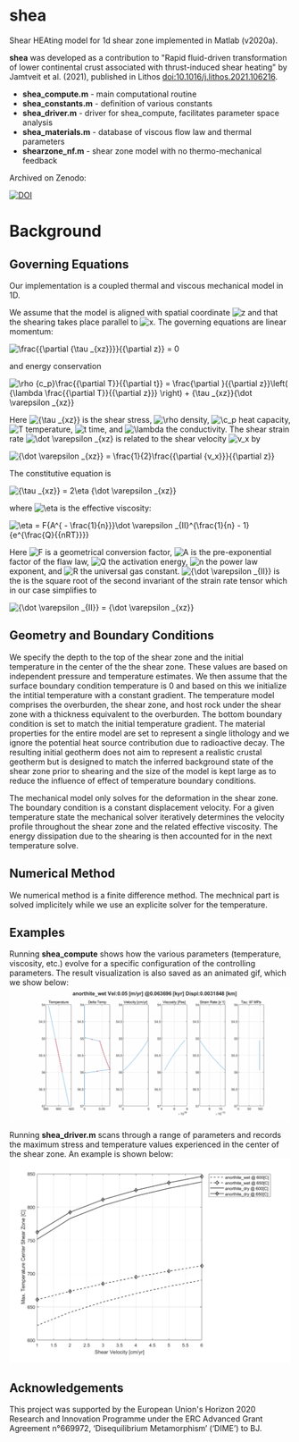 # shea
Shear HEAting model for 1d shear zone implemented in Matlab (v2020a).

**shea** was developed as a contribution to "Rapid fluid-driven transformation of lower continental crust associated with thrust-induced shear heating" by Jamtveit et al. (2021), published in Lithos [doi:10.1016/j.lithos.2021.106216](https://www.sciencedirect.com/science/article/pii/S0024493721002528?dgcid=coauthor). 

* **shea_compute.m**      - main computational routine
* **shea_constants.m**    - definition of various constants
* **shea_driver.m**       - driver for shea_compute, facilitates parameter space analysis
* **shea_materials.m**    - database of viscous flow law and thermal parameters 
* **shearzone_nf.m**      - shear zone model with no thermo-mechanical feedback

Archived on Zenodo:

[![DOI](https://zenodo.org/badge/DOI/10.5281/zenodo.3994114.svg)](https://doi.org/10.5281/zenodo.3994114)

# Background
## Governing Equations
Our implementation is a coupled thermal and viscous mechanical model in 1D. 

We assume that the model is aligned with spatial coordinate ![z](https://render.githubusercontent.com/render/math?math=z) and that the shearing takes place parallel to ![x](https://render.githubusercontent.com/render/math?math=x). The governing equations are linear momentum:

![\frac{{\partial {\tau _{xz}}}}{{\partial z}} = 0](https://render.githubusercontent.com/render/math?math=%5Cfrac%7B%7B%5Cpartial%20%7B%5Ctau%20_%7Bxz%7D%7D%7D%7D%7B%7B%5Cpartial%20z%7D%7D%20%3D%200)

and energy conservation

![\rho {c_p}\frac{{\partial T}}{{\partial t}} = \frac{\partial }{{\partial z}}\left( {\lambda \frac{{\partial T}}{{\partial z}}} \right) + {\tau _{xz}}{\dot \varepsilon _{xz}}](https://render.githubusercontent.com/render/math?math=%5Crho%20%7Bc_p%7D%5Cfrac%7B%7B%5Cpartial%20T%7D%7D%7B%7B%5Cpartial%20t%7D%7D%20%3D%20%5Cfrac%7B%5Cpartial%20%7D%7B%7B%5Cpartial%20z%7D%7D%5Cleft(%20%7B%5Clambda%20%5Cfrac%7B%7B%5Cpartial%20T%7D%7D%7B%7B%5Cpartial%20z%7D%7D%7D%20%5Cright)%20%2B%20%7B%5Ctau%20_%7Bxz%7D%7D%7B%5Cdot%20%5Cvarepsilon%20_%7Bxz%7D%7D)

Here ![${\tau _{xz}}$](https://render.githubusercontent.com/render/math?math=%24%7B%5Ctau%20_%7Bxz%7D%7D%24) is the shear stress, ![\rho](https://render.githubusercontent.com/render/math?math=%5Crho) density, ![\c_p](https://render.githubusercontent.com/render/math?math=%5Cc_p) heat capacity,  ![T](https://render.githubusercontent.com/render/math?math=T) temperature, ![t](https://render.githubusercontent.com/render/math?math=t) time, and ![\lambda](https://render.githubusercontent.com/render/math?math=%5Clambda) the conductivity. 
The shear strain rate ![\dot \varepsilon _{xz}](https://render.githubusercontent.com/render/math?math=%5Cdot%20%5Cvarepsilon%20_%7Bxz%7D) is related to the shear velocity ![v_x](https://render.githubusercontent.com/render/math?math=v_x) by

![{\dot \varepsilon _{xz}} = \frac{1}{2}\frac{{\partial {v_x}}}{{\partial z}}](https://render.githubusercontent.com/render/math?math=%7B%5Cdot%20%5Cvarepsilon%20_%7Bxz%7D%7D%20%3D%20%5Cfrac%7B1%7D%7B2%7D%5Cfrac%7B%7B%5Cpartial%20%7Bv_x%7D%7D%7D%7B%7B%5Cpartial%20z%7D%7D)

The constitutive equation is 

![{\tau _{xz}} = 2\eta {\dot \varepsilon _{xz}}](https://render.githubusercontent.com/render/math?math=%7B%5Ctau%20_%7Bxz%7D%7D%20%3D%202%5Ceta%20%7B%5Cdot%20%5Cvarepsilon%20_%7Bxz%7D%7D)

where ![\eta](https://render.githubusercontent.com/render/math?math=%5Ceta) is the effective viscosity:

![\eta  = F{A^{ - \frac{1}{n}}}\dot \varepsilon _{II}^{\frac{1}{n} - 1}{e^{\frac{Q}{{nRT}}}}](https://render.githubusercontent.com/render/math?math=%5Ceta%20%20%3D%20F%7BA%5E%7B%20-%20%5Cfrac%7B1%7D%7Bn%7D%7D%7D%5Cdot%20%5Cvarepsilon%20_%7BII%7D%5E%7B%5Cfrac%7B1%7D%7Bn%7D%20-%201%7D%7Be%5E%7B%5Cfrac%7BQ%7D%7B%7BnRT%7D%7D%7D%7D)

Here ![F](https://render.githubusercontent.com/render/math?math=F) is a geometrical conversion factor, ![A](https://render.githubusercontent.com/render/math?math=A) is the pre-exponential factor of the flaw law, ![Q](https://render.githubusercontent.com/render/math?math=Q) the activation energy, ![n](https://render.githubusercontent.com/render/math?math=n) the power law exponent, and ![R](https://render.githubusercontent.com/render/math?math=R) the universal gas constant. ![{\dot \varepsilon _{II}}](https://render.githubusercontent.com/render/math?math=%7B%5Cdot%20%5Cvarepsilon%20_%7BII%7D%7D) is the is the square root of the second invariant of the strain rate tensor which in our case simplifies to

![{\dot \varepsilon _{II}} = {\dot \varepsilon _{xz}}](https://render.githubusercontent.com/render/math?math=%7B%5Cdot%20%5Cvarepsilon%20_%7BII%7D%7D%20%3D%20%7B%5Cdot%20%5Cvarepsilon%20_%7Bxz%7D%7D)

## Geometry and Boundary Conditions
We specify the depth to the top of the shear zone and the initial temperature in the center of the the shear zone. 
These values are based on independent pressure and temperature estimates. 
We then assume that the surface boundary condition temperature is 0 and based on this we initialize the intitial temperature with a constant gradient. 
The temperature model comprises the overburden, the shear zone, and host rock under the shear zone with a thickness equivalent to the overburden. 
The bottom boundary condition is set to match the initial temperature gradient. 
The material properties for the entire model are set to represent a single lithology and we ignore the potential heat source contribution due to radioactive decay. 
The resulting initial geotherm does not aim to represent a realistic crustal geotherm but is designed to match the inferred background state of the shear zone prior to shearing
and the size of the model is kept large as to reduce the influence of effect of temperature boundary conditions.

The mechanical model only solves for the deformation in the shear zone. 
The boundary condition is a constant displacement velocity. 
For a given temperature state the mechanical solver iteratively determines the velocity profile throughout the shear zone and the related effective viscosity. 
The energy dissipation due to the shearing is then accounted for in the next temperature solve. 

## Numerical Method
We numerical method is a finite difference method. The mechnical part is solved implicitely while we use an explicite solver for the temperature. 

## Examples
Running **shea_compute** shows how the various parameters (temperature, viscosity, etc.) evolve for a specific configuration of the controlling parameters. The result visualization is also saved as an animated gif, which we show below:
![Parameter evolution in shear zone](/doc/shea_example.gif?raw=true)

Running **shea_driver.m** scans through a range of parameters and records the maximum stress and temperature values experienced in the center of the shear zone. An example is shown below:
![Maximum temperature in shear zone for parameter ranges](/doc/parameter_study_temp.png?raw=true)

## Acknowledgements
This project was supported by the European Union's Horizon 2020 Research and Innovation Programme under the ERC Advanced Grant Agreement n°669972, ‘Disequilibrium Metamorphism’ (‘DIME’) to BJ.
